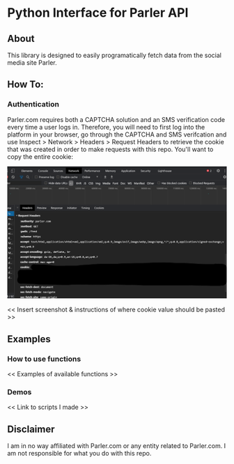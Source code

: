 # Python Interface for Parler API

## About
This library is designed to easily programatically fetch data from the social media site Parler. 

## How To:

### Authentication

Parler.com requires both a CAPTCHA solution and an SMS verification code every time a user logs in. Therefore, you will need to first log into the platform in your browser, go through the CAPTCHA and SMS verifcation and use Inspect > Network > Headers > Request Headers to retrieve the cookie that was created in order to make requests with this repo. You'll want to copy the entire cookie: 

![Parler](parler_screenshot.png)

<< Insert screenshot & instructions of where cookie value should be pasted >>

## Examples

### How to use functions

<< Examples of available functions >>

### Demos

<< Link to scripts I made >>
  
  
 ## Disclaimer
 
 I am in no way affiliated with Parler.com or any entity related to Parler.com. I am not responsible for what you do with this repo. 
